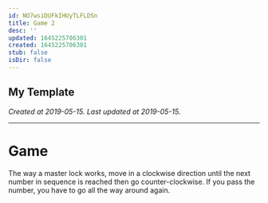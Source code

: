 ```yaml
---
id: NO7wsiDUFkIHUyTLFLDSn
title: Game 2
desc: ''
updated: 1645225706301
created: 1645225706301
stub: false
isDir: false
---
```

My Template
---

_Created at 2019-05-15._
_Last updated at 2019-05-15._




---

# Game


The way a master lock works, move in a clockwise direction until the next number in sequence is reached then go counter-clockwise. If you pass the number, you have to go all the way around again.


